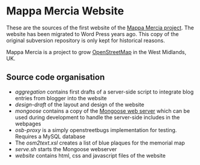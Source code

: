 # Mappa Mercia Website #

These are the sources of the first website of the [Mappa Mercia project](http://mappa-mercia.org/). 
The website has been migrated to Word Press years ago. This copy of 
the original subversion repository is only kept for historical reasons. 

Mappa Mercia is a project to grow [OpenStreetMap](http://openstreetmap.org/) in the West Midlands, UK.

## Source code organisation ##

 - _aggregation_ contains first drafts of a server-side script to integrate
   blog entries from blogger into the website
 - _design-draft_ of the layout and design of the website
 - _mongoose_ contains a copy of the [Mongoose web server](https://code.google.com/archive/p/mongoose/) 
   which can be used during development to handle the server-side includes in
   the webpages
 - _osb-proxy_ is a simply openstreetbugs implementation for testing. Requires a
   MySQL database
 - The _osm2text.xsl_ creates a list of blue plaques for the memorial map
 - _serve.sh_ starts the Mongoose webserver
 - _website_ contains html, css and javascript files of the website
 
